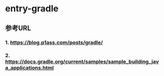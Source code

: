 # entry-gradle

## 参考URL
### 1. https://blog.p1ass.com/posts/gradle/
### 2. https://docs.gradle.org/current/samples/sample_building_java_applications.html